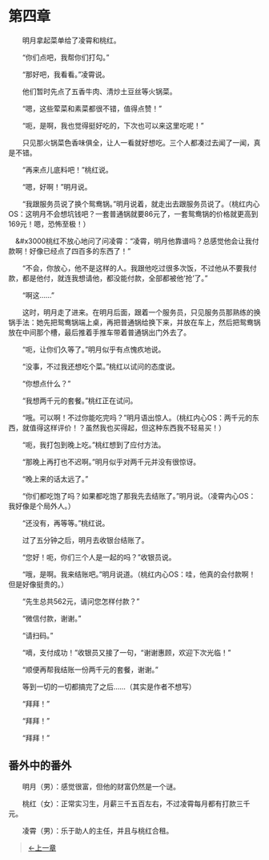 # 第四章

&#x3000;&#x3000;明月拿起菜单给了凌霄和桃红。

&#x3000;&#x3000;“你们点吧，我帮你们打勾。”

&#x3000;&#x3000;“那好吧，我看看。”凌霄说。

&#x3000;&#x3000;他们暂时先点了五香牛肉、清炒土豆丝等火锅菜。

&#x3000;&#x3000;“嗯，这些荤菜和素菜都很不错，值得点赞！”

&#x3000;&#x3000;“呃，是啊，我也觉得挺好吃的，下次也可以来这里吃呢！”

&#x3000;&#x3000;只见那火锅菜色香味俱全，让人一看就好想吃。三个人都凑过去闻了一闻，真是不错。

&#x3000;&#x3000;“再来点儿底料吧！”桃红说。

&#x3000;&#x3000;“嗯，好啊！”明月说。

&#x3000;&#x3000;“我跟服务员说了换个鸳鸯锅。”明月说着，就走出去跟服务员说了。（桃红内心OS：这明月不会想坑钱吧？一套普通锅就要86元了，一套鸳鸯锅的价格就更高到169元！嗯，恐怖至极！）

&#x3000;&#x3000桃红不放心地问了问凌霄：“凌霄，明月他靠谱吗？总感觉他会让我付款啊！好像已经点了四百多的东西了！”

&#x3000;&#x3000;“不会，你放心，他不是这样的人。我跟他吃过很多次饭，不过他从不要我付款，都是他付，就连我想请他，都没能付款，全部都被他‘抢’了。”

&#x3000;&#x3000;“啊这……”

&#x3000;&#x3000;这时，明月走了进来。在明月后面，跟着一个服务员，只见服务员那熟练的换锅手法：她先把鸳鸯锅端上桌，再把普通锅给换下来，并放在车上，然后把鸳鸯锅放在中间那个槽，最后推着手推车带着普通锅出门外去了。

&#x3000;&#x3000;“呃，让你们久等了。”明月似乎有点愧疚地说。

&#x3000;&#x3000;“没事，不过我还想吃个菜。”桃红以试问的态度说。

&#x3000;&#x3000;“你想点什么？”

&#x3000;&#x3000;“我想两千元的套餐。”桃红正在试问。

&#x3000;&#x3000;“哦。可以啊！不过你能吃完吗？”明月语出惊人。（桃红内心OS：两千元的东西，就值得这样评价！？虽然我也买得起，但这种东西我不轻易买！）

&#x3000;&#x3000;“呃，我打包到晚上吃。”桃红想到了应付方法。

&#x3000;&#x3000;“那晚上再打也不迟啊。”明月似乎对两千元并没有很惊讶。

&#x3000;&#x3000;“晚上来的话太远了。”

&#x3000;&#x3000;“你们都吃饱了吗？如果都吃饱了那我先去结账了。”明月说。（凌霄内心OS：我好像是个局外人。）

&#x3000;&#x3000;“还没有，再等等。”桃红说。

&#x3000;&#x3000;过了五分钟之后，明月去收银台结账了。

&#x3000;&#x3000;“您好！呃，你们三个人是一起的吗？”收银员说。

&#x3000;&#x3000;“哦，是啊。我来结账吧。”明月说道。（桃红内心OS：哇，他真的会付款啊！但是好像挺贵的。）

&#x3000;&#x3000;“先生总共562元，请问您怎样付款？”

&#x3000;&#x3000;“微信付款，谢谢。”

&#x3000;&#x3000;“请扫码。”

&#x3000;&#x3000;“嘀，支付成功！”收银员又接了一句，“谢谢惠顾，欢迎下次光临！”

&#x3000;&#x3000;“顺便再帮我结账一份两千元的套餐，谢谢。”

&#x3000;&#x3000;等到一切的一切都搞完了之后……（其实是作者不想写）

&#x3000;&#x3000;“拜拜！”

&#x3000;&#x3000;“拜拜！”

&#x3000;&#x3000;“拜拜！”

## 番外中的番外

&#x3000;&#x3000;明月（男）：感觉很富，但他的财富仍然是一个谜。

&#x3000;&#x3000;桃红（女）：正常实习生，月薪三千五百左右，不过凌霄每月都有打款三千元。

&#x3000;&#x3000;凌霄（男）：乐于助人的主任，并且与桃红合租。

> [←上一章](/zh-cn/ex1/chapter3.md)
